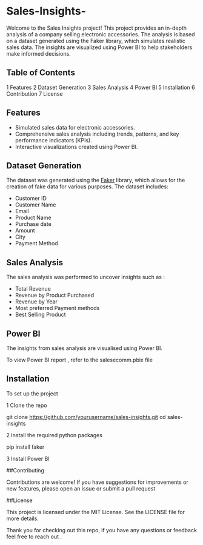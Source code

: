 # Sales-Insights-


Welcome to the Sales Insights project! This project provides an in-depth analysis of a company selling electronic accessories. The analysis is based on a dataset generated using the Faker library, which simulates realistic sales data. The insights are visualized using Power BI to help stakeholders make informed decisions.

## Table of Contents

 1 Features 
 2 Dataset Generation 
 3 Sales Analysis 
 4 Power BI
 5 Installation
 6 Contribution 
 7 License 



## Features

- Simulated sales data for electronic accessories.
- Comprehensive sales analysis including trends, patterns, and key performance indicators (KPIs).
- Interactive visualizations created using Power BI.

## Dataset Generation

The dataset was generated using the [Faker](https://faker.readthedocs.io/en/master/) library, which allows for the creation of fake data for various purposes. The dataset includes:

- Customer ID
- Customer Name 
- Email 
- Product Name 
- Purchase date 
- Amount
- City
- Payment Method

## Sales Analysis 

The sales analysis was performed to uncover insights such as :
 
- Total Revenue 
- Revenue by Product Purchased
- Revenue by Year 
- Most preferred Payment methods 
- Best Selling Product 

## Power BI

The insights from sales analysis are visualised using Power BI.

To view Power BI report , refer to the salesecomm.pbix file


## Installation 

To set up the project 

1 Clone the repo 

git clone https://github.com/yourusername/sales-insights.git
cd sales-insights

2 Install the required python packages

pip install faker

3 Install Power BI 


##Contributing

Contributions are welcome! If you have suggestions for improvements or new features, please open an issue or submit a pull request

##License

This project is licensed under the MIT License. See the LICENSE file for more details.

Thank you for checking out this repo, if you have any questions or feedback feel free to reach out .




